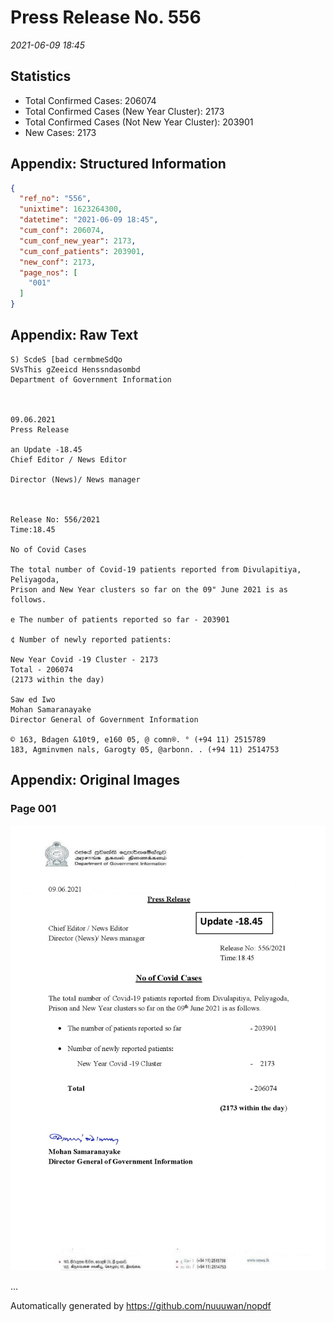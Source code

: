 
# Press Release No. 556
*2021-06-09 18:45*
## Statistics
* Total Confirmed Cases: 206074
* Total Confirmed Cases (New Year Cluster): 2173
* Total Confirmed Cases (Not New Year Cluster): 203901
* New Cases: 2173




## Appendix: Structured Information
```json
{
  "ref_no": "556",
  "unixtime": 1623264300,
  "datetime": "2021-06-09 18:45",
  "cum_conf": 206074,
  "cum_conf_new_year": 2173,
  "cum_conf_patients": 203901,
  "new_conf": 2173,
  "page_nos": [
    "001"
  ]
}
```

## Appendix: Raw Text
```text
S) ScdeS [bad cermbmeSdQo
SVsThis gZeeicd Henssndasombd
Department of Government Information

 

09.06.2021
Press Release

an Update -18.45
Chief Editor / News Editor

Director (News)/ News manager

 

Release No: 556/2021
Time:18.45

No of Covid Cases

The total number of Covid-19 patients reported from Divulapitiya, Peliyagoda,
Prison and New Year clusters so far on the 09" June 2021 is as follows.

e The number of patients reported so far - 203901

¢ Number of newly reported patients:

New Year Covid -19 Cluster - 2173
Total - 206074
(2173 within the day)

Saw ed Iwo
Mohan Samaranayake
Director General of Government Information

© 163, Bdagen &10t9, e160 05, @ comn®. ° (+94 11) 2515789
183, Agminvmen nals, Garogty 05, @arbonn. . (+94 11) 2514753

```

## Appendix: Original Images

### Page 001

![page_no](https://raw.githubusercontent.com/nuuuwan/nopdf_data/main/nopdf.dgigovlk.ref556.page001.jpeg)
        

...

Automatically generated by https://github.com/nuuuwan/nopdf

    
    